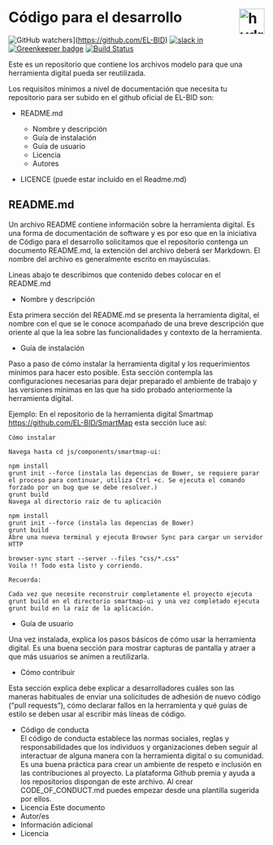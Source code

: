 # Código para el desarrollo <img src="https://cdn.rawgit.com/nteract/hydrogen/17eda245/static/animate-logo.svg" alt="hydrogen animated logo" height="50px" align="right" />
![GitHub watchers](https://img.shields.io/github/watchers/badges/shields.svg?style=social&label=Watch)](https://github.com/EL-BID)
[![slack in](https://slackin-nteract.now.sh/badge.svg)](http://code.iadb.org)
[![Greenkeeper badge](https://badges.greenkeeper.io/nteract/hydrogen.svg)](https://greenkeeper.io/)
[![Build Status](https://travis-ci.org/nteract/hydrogen.svg?branch=master)](https://travis-ci.org/nteract/hydrogen)

Este es un repositorio que contiene los archivos modelo para que una herramienta digital pueda ser reutilizada.

Los requisitos mínimos a nivel de documentación que necesita tu repositorio para ser subido en el github oficial de EL-BID son:

* README.md
  * Nombre y descripción
  * Guía de instalación
  * Guía de usuario
  * Licencia
  * Autores
  
* LICENCE (puede estar incluido en el Readme.md)




## README.md

Un archivo README contiene información sobre la herramienta digital. Es una forma de documentación de software y es por eso que  en la iniciativa de Código para el desarrollo solicitamos que el repositorio contenga un documento README.md, la extención del archivo deberá ser Markdown.
El nombre del archivo es generalmente escrito en mayúsculas.

Lineas abajo te describimos que contenido debes colocar en el README.md

* Nombre y descripción

Esta primera sección del README.md se presenta la herramienta digital, el nombre con el que se le conoce acompañado de una breve descripción que oriente al que la lea sobre las funcionalidades y contexto de la herramienta.

 	
* Guía de instalación

Paso a paso de cómo instalar la herramienta digital y los requerimientos mínimos para hacer esto posible. Esta sección contempla las configuraciones necesarias para dejar preparado el ambiente de trabajo y las versiones mínimas en las que ha sido probado anteriormente la herramienta digital.

Ejemplo:
En el repositorio de la herramienta digital Smartmap https://github.com/EL-BID/SmartMap esta sección luce así:

    Cómo instalar

    Navega hasta cd js/components/smartmap-ui:

    npm install
    grunt init --force (instala las depencias de Bower, se requiere parar el proceso para continuar, utiliza Ctrl +c. Se ejecuta el comando forzado por un bug que se debe resolver.)
    grunt build
    Navega al directorio raiz de tu aplicación

    npm install
    grunt init --force (instala las depencias de Bower)
    grunt build
    Abre una nueva terminal y ejecuta Browser Sync para cargar un servidor HTTP

    browser-sync start --server --files "css/*.css"
    Voila !! Todo esta listo y corriendo.

    Recuerda:

    Cada vez que necesite reconstruir completamente el proyecto ejecuta grunt build en el directorio smartmap-ui y una vez completado ejecuta grunt build en la raíz de la aplicación.

*	Guía de usuario

Una vez instalada, explica los pasos básicos de cómo usar la herramienta digital. Es una buena sección para mostrar capturas de pantalla y atraer a que más usuarios se animen a reutilizarla.

*	Cómo contribuir

Esta sección explica debe explicar a desarrolladores cuáles son las maneras habituales de enviar una solicitudes de adhesión de nuevo código (“pull requests”), cómo declarar fallos en la herramienta y qué guías de estilo se deben usar al escribir más líneas de código.

*	Código de conducta  
El código de conducta establece las normas sociales, reglas y responsabilidades que los individuos y organizaciones deben seguir al interactuar de alguna manera con la herramienta digital o su comunidad. Es una buena práctica para crear un ambiente de respeto e inclusión en las contribuciones al proyecto. La plataforma Github premia y ayuda a los repositorios dispongan de este archivo. Al crear CODE_OF_CONDUCT.md puedes empezar desde una plantilla sugerida por ellos. 
*	Licencia
Este documento 
*	Autor/es
*	Información adicional
*	Licencia
